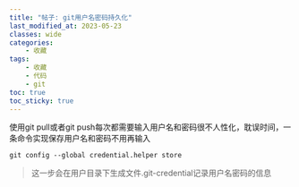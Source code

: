 ```yaml
---
title: "帖子: git用户名密码持久化"
last_modified_at: 2023-05-23
classes: wide
categories:
    - 收藏
tags:
    - 收藏
    - 代码
    - git
toc: true
toc_sticky: true
---    
```


使用git pull或者git push每次都需要输入用户名和密码很不人性化，耽误时间，一条命令实现保存用户名和密码不用再输入

```
git config --global credential.helper store
```

>这一步会在用户目录下生成文件.git-credential记录用户名密码的信息

